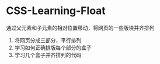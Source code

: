 # CSS-Learning-Float
通过父元素和子元素的相对位置移动，将网页的一些版块并齐排列
1. 将网页分成三部分，平行排列
2. 学习如何正确排版每个部分的盒子
3. 学习几个盒子并齐排列的代码

